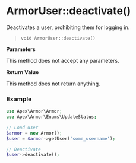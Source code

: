 
# ArmorUser::deactivate()

Deactivates a user, prohibiting them for logging in.

> `void ArmorUser::deactivate()`

**Parameters**

This method does not accept any parameters.


**Return Value**

This method does not return anything.


### Example

~~~php
use Apex\Armor\Armor;
use Apex\Armor\Enums\UpdateStatus;

// Load user
$armor = new Armor();
$user = $armor->getUser('some_username');

// Deactivate
$user->deactivate();
~~~


